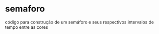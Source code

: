 # semaforo
código para construção de um semáforo e seus respectivos intervalos de tempo entre as cores
